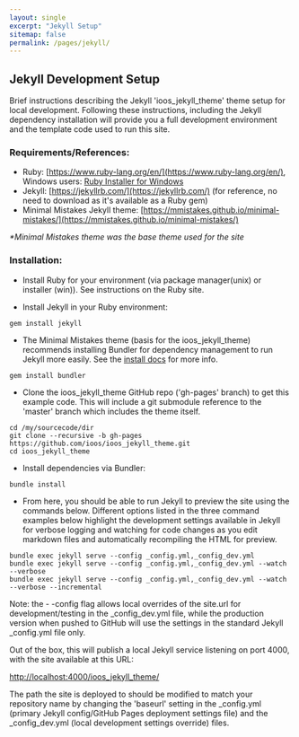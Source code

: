 ```yaml
---
layout: single
excerpt: "Jekyll Setup"
sitemap: false
permalink: /pages/jekyll/
---
```

## Jekyll Development Setup ##
Brief instructions describing the Jekyll 'ioos_jekyll_theme' theme setup for local development.  Following these instructions,
including the Jekyll dependency installation will provide you a full development environment and the template code used
to run this site.

### Requirements/References: ###
- Ruby: [https://www.ruby-lang.org/en/](https://www.ruby-lang.org/en/), Windows users:
  [Ruby Installer for Windows](http://rubyinstaller.org/downloads/)
- Jekyll: [https://jekyllrb.com/](https://jekyllrb.com/) (for reference, no need to download as it's available as a Ruby gem)
- Minimal Mistakes Jekyll theme: [https://mmistakes.github.io/minimal-mistakes/](https://mmistakes.github.io/minimal-mistakes/)

*\*Minimal Mistakes theme was the base theme used for the site*


### Installation: ###
- Install Ruby for your environment (via package manager(unix) or installer (win)).  See instructions on the Ruby site.

- Install Jekyll in your Ruby environment:

```
gem install jekyll
```

- The Minimal Mistakes theme (basis for the ioos_jekyll_theme) recommends installing Bundler for dependency
management to run Jekyll more easily.  See the [install docs](https://mmistakes.github.io/minimal-mistakes/docs/installation/)
for more info.

```
gem install bundler
```

- Clone the ioos_jekyll_theme GitHub repo ('gh-pages' branch) to get this example code.  This will include a
git submodule reference to the 'master' branch which includes the theme itself.  

```
cd /my/sourcecode/dir
git clone --recursive -b gh-pages https://github.com/ioos/ioos_jekyll_theme.git
cd ioos_jekyll_theme
```

- Install dependencies via Bundler:

```
bundle install
```


- From here, you should be able to run Jekyll to preview the site using the commands below.  Different options listed in the three
command examples below highlight the development settings available in Jekyll for verbose logging and watching for code
changes as you edit markdown files and automatically recompiling the HTML for preview.  

```
bundle exec jekyll serve --config _config.yml,_config_dev.yml
bundle exec jekyll serve --config _config.yml,_config_dev.yml --watch --verbose
bundle exec jekyll serve --config _config.yml,_config_dev.yml --watch --verbose --incremental
```

Note: the - -config flag allows local overrides of the site.url for development/testing
in the \_config_dev.yml file, while the production version when pushed to GitHub will use the settings in
the standard Jekyll \_config.yml file only.

Out of the box, this will publish a local Jekyll service listening on port 4000, with the site available at this URL:

[http://localhost:4000/ioos_jekyll_theme/](http://localhost:4000/ioos_jekyll_theme/)

The path the site is deployed to should be modified to match your repository name by changing the 'baseurl' setting
 in the \_config.yml (primary Jekyll config/GitHub Pages deployment settings file) and the \_config_dev.yml
(local development settings override) files.
